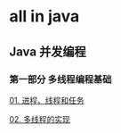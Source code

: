 # all in java



## Java 并发编程

### 第一部分 多线程编程基础

[01. 进程、线程和任务](https://github.com/chenqingyun/all-in-java/blob/master/note/Java%20%E5%B9%B6%E5%8F%91%E7%BC%96%E7%A8%8B/%E7%AC%AC%E4%B8%80%E9%83%A8%E5%88%86%20%E5%A4%9A%E7%BA%BF%E7%A8%8B%E7%BC%96%E7%A8%8B%E5%9F%BA%E7%A1%80/01.%20%E8%BF%9B%E7%A8%8B%E3%80%81%E7%BA%BF%E7%A8%8B%E5%92%8C%E4%BB%BB%E5%8A%A1.md)

[02. 多线程的实现](https://github.com/chenqingyun/all-in-java/blob/master/note/Java%20%E5%B9%B6%E5%8F%91%E7%BC%96%E7%A8%8B/%E7%AC%AC%E4%B8%80%E9%83%A8%E5%88%86%20%E5%A4%9A%E7%BA%BF%E7%A8%8B%E7%BC%96%E7%A8%8B%E5%9F%BA%E7%A1%80/02.%20%E5%A4%9A%E7%BA%BF%E7%A8%8B%E7%9A%84%E5%AE%9E%E7%8E%B0.md)

